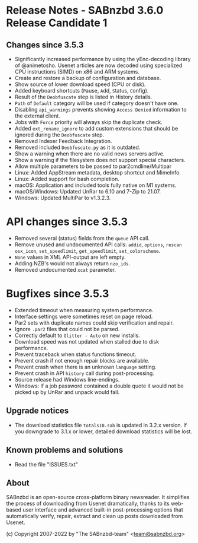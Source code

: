 Release Notes - SABnzbd 3.6.0 Release Candidate 1
=========================================================

## Changes since 3.5.3
- Significantly increased performance by using the yEnc-decoding
  library of @animetosho. Usenet articles are now decoded using
  specialized CPU instructions (SIMD) on x86 and ARM systems.
- Create and restore a backup of configuration and database.
- Show source of lower download speed (CPU or disk).
- Added keyboard shortcuts (`P`ause, `A`dd, `S`tatus, `C`onfig).
- Result of the `Deobfuscate` step is listed in History details.
- `Path` of `Default` category will be used if category doesn't have one.
- Disabling `api_warnings` prevents showing `Access Denied`
  information to the external client.
- Jobs with `Force` priority will always skip the duplicate check.
- Added `ext_rename_ignore` to add custom extensions that should
  be ignored during the `Deobfuscate` step.
- Removed Indexer Feedback Integration.
- Removed included `Deobfuscate.py` as it is outdated.
- Show a warning when there are no valid news servers active.
- Show a warning if the filesystem does not support special characters.
- Allow multiple parameters to be passed to par2cmdline/Multipar
- Linux: Added AppStream metadata, desktop shortcut and MimeInfo.
- Linux: Added support for bash completion.
- macOS: Application and included tools fully native on M1 systems.
- macOS/Windows: Updated UnRar to 6.10 and 7-Zip to 21.07.
- Windows: Updated MultiPar to v1.3.2.3.

# API changes since 3.5.3
- Removed several (status) fields from the `queue` API call.
- Remove unused and undocumented API calls: `addid`, `options`, `rescan`
  `osx_icon`, `set_speedlimit`, `get_speedlimit`, `set_colorscheme`.
- `None` values in XML API-output are left empty.
- Adding NZB's would not always return `nzo_ids`.
- Removed undocumented `xcat` parameter.

# Bugfixes since 3.5.3
- Extended timeout when measuring system performance.
- Interface settings were sometimes reset on page reload.
- Par2 sets with duplicate names could skip verification and repair.
- Ignore `.par2` files that could not be parsed.
- Correctly default to `Glitter - Auto` on new installs.
- Download speed was not updated when stalled due to disk performance.
- Prevent traceback when status functions timeout.
- Prevent crash if not enough repair blocks are available.
- Prevent crash when there is an unknown `language` setting.
- Prevent crash in API `history` call during post-processing.
- Source release had Windows line-endings.
- Windows: If a job password contained a double quote it
  would not be picked up by UnRar and unpack would fail.

## Upgrade notices
- The download statistics file `totals10.sab` is updated in 3.2.x
  version. If you downgrade to 3.1.x or lower, detailed download
  statistics will be lost.

## Known problems and solutions
- Read the file "ISSUES.txt"

## About
  SABnzbd is an open-source cross-platform binary newsreader.
  It simplifies the process of downloading from Usenet dramatically, thanks
  to its web-based user interface and advanced built-in post-processing options
  that automatically verify, repair, extract and clean up posts downloaded
  from Usenet.

  (c) Copyright 2007-2022 by "The SABnzbd-team" \<team@sabnzbd.org\>
